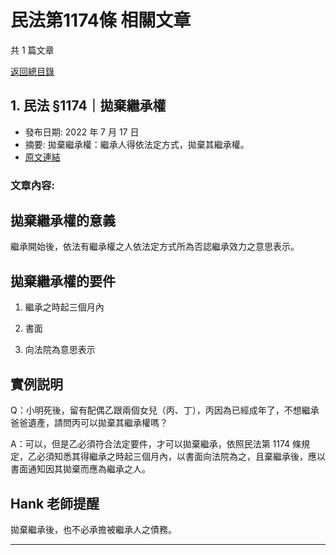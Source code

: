 # 民法第1174條 相關文章

共 1 篇文章

[返回總目錄](00_總目錄.md)

## 1. 民法 §1174｜拋棄繼承權

- 發布日期: 2022 年 7 月 17 日
- 摘要: 拋棄繼承權：繼承人得依法定方式，拋棄其繼承權。
- [原文連結](https://www.jasper-realestate.com/%e6%8b%8b%e6%a3%84%e7%b9%bc%e6%89%bf%e6%ac%8a/)

### 文章內容:

## 拋棄繼承權的意義

繼承開始後，依法有繼承權之人依法定方式所為否認繼承效力之意思表示。

## 拋棄繼承權的要件

1. 繼承之時起三個月內

2. 書面

3. 向法院為意思表示

## 實例説明

Q：小明死後，留有配偶乙跟兩個女兒（丙、丁），丙因為已經成年了，不想繼承爸爸遺產，請問丙可以拋棄其繼承權嗎？

A：可以，但是乙必須符合法定要件，才可以拋棄繼承，依照民法第 1174 條規定，乙必須知悉其得繼承之時起三個月內，以書面向法院為之，且棄繼承後，應以書面通知因其拋棄而應為繼承之人。

## Hank 老師提醒

拋棄繼承後，也不必承擔被繼承人之債務。

---

